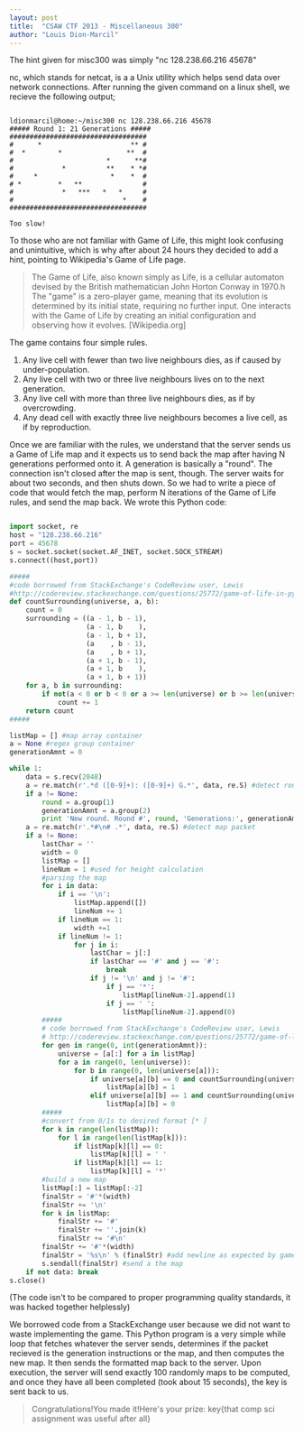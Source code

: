 ```yaml
---
layout: post
title:  "CSAW CTF 2013 - Miscellaneous 300"
author: "Louis Dion-Marcil"
---
```


The hint given for misc300 was simply "nc 128.238.66.216 45678"

nc, which stands for netcat, is a a Unix utility which helps send data over network connections. After running the given command on a linux shell, we recieve the following output;

```

ldionmarcil@home:~/misc300 nc 128.238.66.216 45678
##### Round 1: 21 Generations #####
##################################
#      *                      ** #
#  *        *                **  #
#                       *      **#
#            *          **    * *#
#     *                  *    *  #
# *         *   **               #
#            *   ***   *   *     #
#                           *    #
##################################

Too slow!

```

To those who are not familiar with Game of Life, this might look confusing and unintuitive, which is why after about 24 hours they decided to add a hint, pointing to Wikipedia's Game of Life page.

> The Game of Life, also known simply as Life, is a cellular automaton devised by the British mathematician John Horton Conway in 1970.h The "game" is a zero-player game, meaning that its evolution is determined by its initial state, requiring no further input. One interacts with the Game of Life by creating an initial configuration and observing how it evolves. [Wikipedia.org]

The game contains four simple rules.

1. Any live cell with fewer than two live neighbours dies, as if caused by under-population.
2. Any live cell with two or three live neighbours lives on to the next generation.
3. Any live cell with more than three live neighbours dies, as if by overcrowding.
4. Any dead cell with exactly three live neighbours becomes a live cell, as if by reproduction.

Once we are familiar with the rules, we understand that the server sends us a Game of Life map and it expects us to send back the map after having N generations performed onto it. A generation is basically a "round". The connection isn't closed after the map is sent, though. The server waits for about two seconds, and then shuts down. So we had to write a piece of code that would fetch the map, perform N iterations of the Game of Life rules, and send the map back. We wrote this Python code:

```python

import socket, re
host = "128.238.66.216"
port = 45678
s = socket.socket(socket.AF_INET, socket.SOCK_STREAM)
s.connect((host,port))

#####
#code borrowed from StackExchange's CodeReview user, Lewis
#http://codereview.stackexchange.com/questions/25772/game-of-life-in-python
def countSurrounding(universe, a, b):
    count = 0
    surrounding = ((a - 1, b - 1),
                   (a - 1, b    ),
                   (a - 1, b + 1),
                   (a    , b - 1),
                   (a    , b + 1),
                   (a + 1, b - 1),
                   (a + 1, b    ),
                   (a + 1, b + 1))
    for a, b in surrounding:
        if not(a < 0 or b < 0 or a >= len(universe) or b >= len(universe[a])) and universe[a][b]:
            count += 1
    return count
#####

listMap = [] #map array container
a = None #regex group container
generationAmnt = 0

while 1:
    data = s.recv(2048)
    a = re.match(r'.*d ([0-9]+): ([0-9]+) G.*', data, re.S) #detect round reqs
    if a != None:
        round = a.group(1)
        generationAmnt = a.group(2)
        print 'New round. Round #', round, 'Generations:', generationAmnt
    a = re.match(r'.*#\n# .*', data, re.S) #detect map packet
    if a != None:
        lastChar = ''
        width = 0
        listMap = []
        lineNum = 1 #used for height calculation
        #parsing the map
        for i in data:
            if i == '\n':
                listMap.append([])
                lineNum += 1
            if lineNum == 1:
                width +=1
            if lineNum != 1:
                for j in i:
                    lastChar = j[:]
                    if lastChar == '#' and j == '#':
                        break
                    if j != '\n' and j != '#':
                        if j == '*':
                            listMap[lineNum-2].append(1)
                        if j == ' ':
                            listMap[lineNum-2].append(0)
        #####
        # code borrowed from StackExchange's CodeReview user, Lewis
        # http://codereview.stackexchange.com/questions/25772/game-of-life-in-python
        for gen in range(0, int(generationAmnt)):
            universe = [a[:] for a in listMap]
            for a in range(0, len(universe)):
                for b in range(0, len(universe[a])):
                    if universe[a][b] == 0 and countSurrounding(universe, a, b) == 3:
                        listMap[a][b] = 1
                    elif universe[a][b] == 1 and countSurrounding(universe, a, b) not in (2, 3):
                        listMap[a][b] = 0
        #####
        #convert from 0/1s to desired format [* ]
        for k in range(len(listMap)):
            for l in range(len(listMap[k])):
                if listMap[k][l] == 0:
                    listMap[k][l] = ' '
                if listMap[k][l] == 1:
                    listMap[k][l] = '*'
        #build a new map
        listMap[:] = listMap[:-2]
        finalStr = '#'*(width)
        finalStr += '\n'
        for k in listMap:
            finalStr += '#'
            finalStr += ''.join(k)
            finalStr += '#\n'
        finalStr += '#'*(width)
        finalStr = '%s\n' % (finalStr) #add newline as expected by game server
        s.sendall(finalStr) #send a the map
    if not data: break
s.close()

```

(The code isn't to be compared to proper programming quality standards, it was hacked together helplessly)

We borrowed code from a StackExchange user because we did not want to waste implementing the game. This Python program is a very simple while loop that fetches whatever the server sends, determines if the packet recieved is the generation instructions or the map, and then computes the new map. It then sends the formatted map back to the server. Upon execution, the server will send exactly 100 randomly maps to be computed, and once they have all been completed (took about 15 seconds), the key is sent back to us.

> Congratulations!You made it!Here's your prize: key{that comp sci assignment was useful after all}